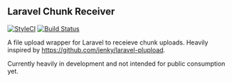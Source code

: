 ##  Laravel Chunk Receiver

[![StyleCI](https://github.styleci.io/repos/212099941/shield?branch=master)](https://github.styleci.io/repos/212099941)
[![Build Status](https://travis-ci.org/jamessessford/laravel-chunk-receiver.svg?branch=master)](https://travis-ci.org/jamessessford/laravel-chunk-receiver)

A file upload wrapper for Laravel to receieve chunk uploads. Heavily inspired by https://github.com/jenky/laravel-plupload.

Currently heavily in development and not intended for public consumption yet.
